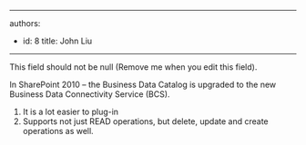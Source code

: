 

---
authors:
  - id: 8
    title: John Liu
---




<span class='intro'> This field should not be null (Remove me when you edit this field). </span>

In SharePoint 2010 – the Business Data Catalog is upgraded to the new Business Data Connectivity Service (BCS).<br>
<ol>
    <li>
    It is a lot easier to plug-in
    </li>
    <li>Supports not just READ operations, but delete, update and create operations as well.
    </li>
</ol>




